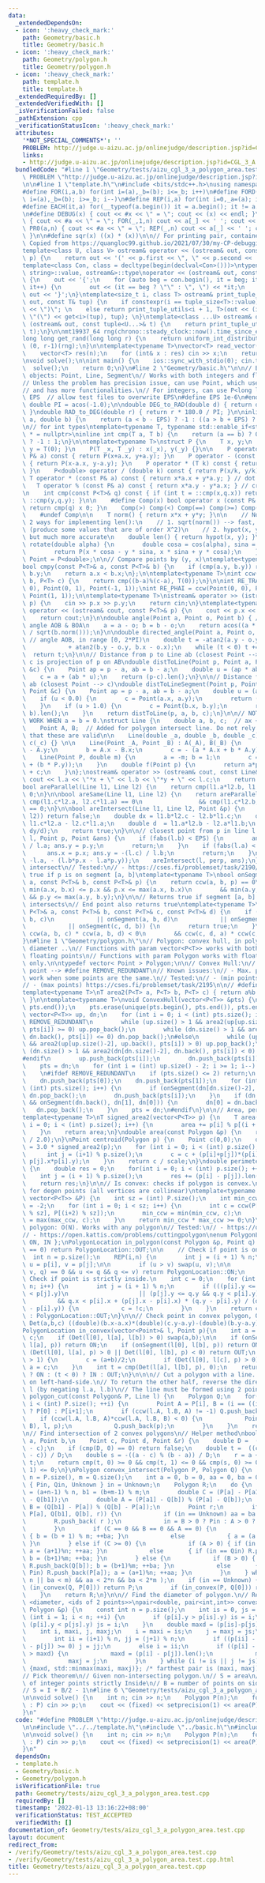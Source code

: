 ```yaml
---
data:
  _extendedDependsOn:
  - icon: ':heavy_check_mark:'
    path: Geometry/basic.h
    title: Geometry/basic.h
  - icon: ':heavy_check_mark:'
    path: Geometry/polygon.h
    title: Geometry/polygon.h
  - icon: ':heavy_check_mark:'
    path: template.h
    title: template.h
  _extendedRequiredBy: []
  _extendedVerifiedWith: []
  _isVerificationFailed: false
  _pathExtension: cpp
  _verificationStatusIcon: ':heavy_check_mark:'
  attributes:
    '*NOT_SPECIAL_COMMENTS*': ''
    PROBLEM: http://judge.u-aizu.ac.jp/onlinejudge/description.jsp?id=CGL_3_A
    links:
    - http://judge.u-aizu.ac.jp/onlinejudge/description.jsp?id=CGL_3_A
  bundledCode: "#line 1 \"Geometry/tests/aizu_cgl_3_a_polygon_area.test.cpp\"\n#define\
    \ PROBLEM \"http://judge.u-aizu.ac.jp/onlinejudge/description.jsp?id=CGL_3_A\"\
    \n\n#line 1 \"template.h\"\n#include <bits/stdc++.h>\nusing namespace std;\n\n\
    #define FOR(i,a,b) for(int i=(a),_b=(b); i<=_b; i++)\n#define FORD(i,a,b) for(int\
    \ i=(a),_b=(b); i>=_b; i--)\n#define REP(i,a) for(int i=0,_a=(a); i<_a; i++)\n\
    #define EACH(it,a) for(__typeof(a.begin()) it = a.begin(); it != a.end(); ++it)\n\
    \n#define DEBUG(x) { cout << #x << \" = \"; cout << (x) << endl; }\n#define PR(a,n)\
    \ { cout << #a << \" = \"; FOR(_,1,n) cout << a[_] << ' '; cout << endl; }\n#define\
    \ PR0(a,n) { cout << #a << \" = \"; REP(_,n) cout << a[_] << ' '; cout << endl;\
    \ }\n\n#define sqr(x) ((x) * (x))\n\n// For printing pair, container, etc.\n//\
    \ Copied from https://quangloc99.github.io/2021/07/30/my-CP-debugging-template.html\n\
    template<class U, class V> ostream& operator << (ostream& out, const pair<U, V>&\
    \ p) {\n    return out << '(' << p.first << \", \" << p.second << ')';\n}\n\n\
    template<class Con, class = decltype(begin(declval<Con>()))>\ntypename enable_if<!is_same<Con,\
    \ string>::value, ostream&>::type\noperator << (ostream& out, const Con& con)\
    \ {\n    out << '{';\n    for (auto beg = con.begin(), it = beg; it != con.end();\
    \ it++) {\n        out << (it == beg ? \"\" : \", \") << *it;\n    }\n    return\
    \ out << '}';\n}\ntemplate<size_t i, class T> ostream& print_tuple_utils(ostream&\
    \ out, const T& tup) {\n    if constexpr(i == tuple_size<T>::value) return out\
    \ << \")\"; \n    else return print_tuple_utils<i + 1, T>(out << (i ? \", \" :\
    \ \"(\") << get<i>(tup), tup); \n}\ntemplate<class ...U> ostream& operator <<\
    \ (ostream& out, const tuple<U...>& t) {\n    return print_tuple_utils<0, tuple<U...>>(out,\
    \ t);\n}\n\nmt19937_64 rng(chrono::steady_clock::now().time_since_epoch().count());\n\
    long long get_rand(long long r) {\n    return uniform_int_distribution<long long>\
    \ (0, r-1)(rng);\n}\n\ntemplate<typename T>\nvector<T> read_vector(int n) {\n\
    \    vector<T> res(n);\n    for (int& x : res) cin >> x;\n    return res;\n}\n\
    \nvoid solve();\n\nint main() {\n    ios::sync_with_stdio(0); cin.tie(0);\n  \
    \  solve();\n    return 0;\n}\n#line 2 \"Geometry/basic.h\"\n\n// Basic geometry\
    \ objects: Point, Line, Segment\n// Works with both integers and floating points\n\
    // Unless the problem has precision issue, can use Point, which uses double\n\
    // and has more functionalities.\n// For integers, can use P<long long>\n\n#ifndef\
    \ EPS  // allow test files to overwrite EPS\n#define EPS 1e-6\n#endif\n\nconst\
    \ double PI = acos(-1.0);\n\ndouble DEG_to_RAD(double d) { return d * PI / 180.0;\
    \ }\ndouble RAD_to_DEG(double r) { return r * 180.0 / PI; }\n\ninline int cmp(double\
    \ a, double b) {\n    return (a < b - EPS) ? -1 : ((a > b + EPS) ? 1 : 0);\n}\n\
    \n// for int types\ntemplate<typename T, typename std::enable_if<std::is_floating_point<T>::value>::type\
    \ * = nullptr>\ninline int cmp(T a, T b) {\n    return (a == b) ? 0 : (a < b)\
    \ ? -1 : 1;\n}\n\ntemplate<typename T>\nstruct P {\n    T x, y;\n    P() { x =\
    \ y = T(0); }\n    P(T _x, T _y) : x(_x), y(_y) {}\n\n    P operator + (const\
    \ P& a) const { return P(x+a.x, y+a.y); }\n    P operator - (const P& a) const\
    \ { return P(x-a.x, y-a.y); }\n    P operator * (T k) const { return P(x*k, y*k);\
    \ }\n    P<double> operator / (double k) const { return P(x/k, y/k); }\n\n   \
    \ T operator * (const P& a) const { return x*a.x + y*a.y; } // dot product\n \
    \   T operator % (const P& a) const { return x*a.y - y*a.x; } // cross product\n\
    \n    int cmp(const P<T>& q) const { if (int t = ::cmp(x,q.x)) return t; return\
    \ ::cmp(y,q.y); }\n\n    #define Comp(x) bool operator x (const P& q) const {\
    \ return cmp(q) x 0; }\n    Comp(>) Comp(<) Comp(==) Comp(>=) Comp(<=) Comp(!=)\n\
    \    #undef Comp\n\n    T norm() { return x*x + y*y; }\n\n    // Note: There are\
    \ 2 ways for implementing len():\n    // 1. sqrt(norm()) --> fast, but inaccurate\
    \ (produce some values that are of order X^2)\n    // 2. hypot(x, y) --> slow,\
    \ but much more accurate\n    double len() { return hypot(x, y); }\n\n    P<double>\
    \ rotate(double alpha) {\n        double cosa = cos(alpha), sina = sin(alpha);\n\
    \        return P(x * cosa - y * sina, x * sina + y * cosa);\n    }\n};\nusing\
    \ Point = P<double>;\n\n// Compare points by (y, x)\ntemplate<typename T = double>\n\
    bool cmpy(const P<T>& a, const P<T>& b) {\n    if (cmp(a.y, b.y)) return a.y <\
    \ b.y;\n    return a.x < b.x;\n};\n\ntemplate<typename T>\nint ccw(P<T> a, P<T>\
    \ b, P<T> c) {\n    return cmp((b-a)%(c-a), T(0));\n}\n\nint RE_TRAI = ccw(Point(0,\
    \ 0), Point(0, 1), Point(-1, 1));\nint RE_PHAI = ccw(Point(0, 0), Point(0, 1),\
    \ Point(1, 1));\n\ntemplate<typename T>\nistream& operator >> (istream& cin, P<T>&\
    \ p) {\n    cin >> p.x >> p.y;\n    return cin;\n}\ntemplate<typename T>\nostream&\
    \ operator << (ostream& cout, const P<T>& p) {\n    cout << p.x << ' ' << p.y;\n\
    \    return cout;\n}\n\ndouble angle(Point a, Point o, Point b) { // min of directed\
    \ angle AOB & BOA\n    a = a - o; b = b - o;\n    return acos((a * b) / sqrt(a.norm())\
    \ / sqrt(b.norm()));\n}\n\ndouble directed_angle(Point a, Point o, Point b) {\
    \ // angle AOB, in range [0, 2*PI)\n    double t = -atan2(a.y - o.y, a.x - o.x)\n\
    \            + atan2(b.y - o.y, b.x - o.x);\n    while (t < 0) t += 2*PI;\n  \
    \  return t;\n}\n\n// Distance from p to Line ab (closest Point --> c)\n// i.e.\
    \ c is projection of p on AB\ndouble distToLine(Point p, Point a, Point b, Point\
    \ &c) {\n    Point ap = p - a, ab = b - a;\n    double u = (ap * ab) / ab.norm();\n\
    \    c = a + (ab * u);\n    return (p-c).len();\n}\n\n// Distance from p to segment\
    \ ab (closest Point --> c)\ndouble distToLineSegment(Point p, Point a, Point b,\
    \ Point &c) {\n    Point ap = p - a, ab = b - a;\n    double u = (ap * ab) / ab.norm();\n\
    \    if (u < 0.0) {\n        c = Point(a.x, a.y);\n        return (p - a).len();\n\
    \    }\n    if (u > 1.0) {\n        c = Point(b.x, b.y);\n        return (p -\
    \ b).len();\n    }\n    return distToLine(p, a, b, c);\n}\n\n// NOTE: WILL NOT\
    \ WORK WHEN a = b = 0.\nstruct Line {\n    double a, b, c;  // ax + by + c = 0\n\
    \    Point A, B;  // Added for polygon intersect line. Do not rely on assumption\
    \ that these are valid\n\n    Line(double _a, double _b, double _c) : a(_a), b(_b),\
    \ c(_c) {} \n\n    Line(Point _A, Point _B) : A(_A), B(_B) {\n        a = B.y\
    \ - A.y;\n        b = A.x - B.x;\n        c = - (a * A.x + b * A.y);\n    }\n\
    \    Line(Point P, double m) {\n        a = -m; b = 1;\n        c = -((a * P.x)\
    \ + (b * P.y));\n    }\n    double f(Point p) {\n        return a*p.x + b*p.y\
    \ + c;\n    }\n};\nostream& operator >> (ostream& cout, const Line& l) {\n   \
    \ cout << l.a << \"*x + \" << l.b << \"*y + \" << l.c;\n    return cout;\n}\n\n\
    bool areParallel(Line l1, Line l2) {\n    return cmp(l1.a*l2.b, l1.b*l2.a) ==\
    \ 0;\n}\n\nbool areSame(Line l1, Line l2) {\n    return areParallel(l1 ,l2) &&\
    \ cmp(l1.c*l2.a, l2.c*l1.a) == 0\n                && cmp(l1.c*l2.b, l1.b*l2.c)\
    \ == 0;\n}\n\nbool areIntersect(Line l1, Line l2, Point &p) {\n    if (areParallel(l1,\
    \ l2)) return false;\n    double dx = l1.b*l2.c - l2.b*l1.c;\n    double dy =\
    \ l1.c*l2.a - l2.c*l1.a;\n    double d  = l1.a*l2.b - l2.a*l1.b;\n    p = Point(dx/d,\
    \ dy/d);\n    return true;\n}\n\n// closest point from p in line l.\nvoid closestPoint(Line\
    \ l, Point p, Point &ans) {\n    if (fabs(l.b) < EPS) {\n        ans.x = -(l.c)\
    \ / l.a; ans.y = p.y;\n        return;\n    }\n    if (fabs(l.a) < EPS) {\n  \
    \      ans.x = p.x; ans.y = -(l.c) / l.b;\n        return;\n    }\n    Line perp(l.b,\
    \ -l.a, - (l.b*p.x - l.a*p.y));\n    areIntersect(l, perp, ans);\n}\n\n// Segment\
    \ intersect\n// Tested:\n// - https://cses.fi/problemset/task/2190/\n// returns\
    \ true if p is on segment [a, b]\ntemplate<typename T>\nbool onSegment(const P<T>&\
    \ a, const P<T>& b, const P<T>& p) {\n    return ccw(a, b, p) == 0\n        &&\
    \ min(a.x, b.x) <= p.x && p.x <= max(a.x, b.x)\n        && min(a.y, b.y) <= p.y\
    \ && p.y <= max(a.y, b.y);\n}\n\n// Returns true if segment [a, b] and [c, d]\
    \ intersects\n// End point also returns true\ntemplate<typename T>\nbool segmentIntersect(const\
    \ P<T>& a, const P<T>& b, const P<T>& c, const P<T>& d) {\n    if (onSegment(a,\
    \ b, c)\n            || onSegment(a, b, d)\n            || onSegment(c, d, a)\n\
    \            || onSegment(c, d, b)) {\n        return true;\n    }\n\n    return\
    \ ccw(a, b, c) * ccw(a, b, d) < 0\n        && ccw(c, d, a) * ccw(c, d, b) < 0;\n\
    }\n#line 1 \"Geometry/polygon.h\"\n// Polygon: convex hull, in polygon, convex\
    \ diameter ..\n// Functions with param vector<P<T>> works with both integers and\
    \ floating points\n// Functions with param Polygon works with floating points\
    \ only.\n\ntypedef vector< Point > Polygon;\n\n// Convex Hull:\n// If minimum\
    \ point --> #define REMOVE_REDUNDANT\n// Known issues:\n// - Max. point does not\
    \ work when some points are the same.\n// Tested:\n// - (min points) https://open.kattis.com/problems/convexhull\n\
    // - (max points) https://cses.fi/problemset/task/2195\n\n// #define REMOVE_REDUNDANT\n\
    template<typename T>\nT area2(P<T> a, P<T> b, P<T> c) { return a%b + b%c + c%a;\
    \ }\n\ntemplate<typename T>\nvoid ConvexHull(vector<P<T>> &pts) {\n    sort(pts.begin(),\
    \ pts.end());\n    pts.erase(unique(pts.begin(), pts.end()), pts.end());\n   \
    \ vector<P<T>> up, dn;\n    for (int i = 0; i < (int) pts.size(); i++) {\n#ifdef\
    \ REMOVE_REDUNDANT\n        while (up.size() > 1 && area2(up[up.size()-2], up.back(),\
    \ pts[i]) >= 0) up.pop_back();\n        while (dn.size() > 1 && area2(dn[dn.size()-2],\
    \ dn.back(), pts[i]) <= 0) dn.pop_back();\n#else\n        while (up.size() > 1\
    \ && area2(up[up.size()-2], up.back(), pts[i]) > 0) up.pop_back();\n        while\
    \ (dn.size() > 1 && area2(dn[dn.size()-2], dn.back(), pts[i]) < 0) dn.pop_back();\n\
    #endif\n        up.push_back(pts[i]);\n        dn.push_back(pts[i]);\n    }\n\
    \    pts = dn;\n    for (int i = (int) up.size() - 2; i >= 1; i--) pts.push_back(up[i]);\n\
    \    \n#ifdef REMOVE_REDUNDANT\n    if (pts.size() <= 2) return;\n    dn.clear();\n\
    \    dn.push_back(pts[0]);\n    dn.push_back(pts[1]);\n    for (int i = 2; i <\
    \ (int) pts.size(); i++) {\n        if (onSegment(dn[dn.size()-2], pts[i], dn.back()))\
    \ dn.pop_back();\n        dn.push_back(pts[i]);\n    }\n    if (dn.size() >= 3\
    \ && onSegment(dn.back(), dn[1], dn[0])) {\n        dn[0] = dn.back();\n     \
    \   dn.pop_back();\n    }\n    pts = dn;\n#endif\n}\n\n// Area, perimeter, centroid\n\
    template<typename T>\nT signed_area2(vector<P<T>> p) {\n    T area(0);\n    for(int\
    \ i = 0; i < (int) p.size(); i++) {\n        area += p[i] % p[(i + 1) % p.size()];\n\
    \    }\n    return area;\n}\ndouble area(const Polygon &p) {\n    return std::abs(signed_area2(p)\
    \ / 2.0);\n}\nPoint centroid(Polygon p) {\n    Point c(0,0);\n    double scale\
    \ = 3.0 * signed_area2(p);\n    for (int i = 0; i < (int) p.size(); i++){\n  \
    \      int j = (i+1) % p.size();\n        c = c + (p[i]+p[j])*(p[i].x*p[j].y -\
    \ p[j].x*p[i].y);\n    }\n    return c / scale;\n}\ndouble perimeter(Polygon p)\
    \ {\n    double res = 0;\n    for(int i = 0; i < (int) p.size(); ++i) {\n    \
    \    int j = (i + 1) % p.size();\n        res += (p[i] - p[j]).len();\n    }\n\
    \    return res;\n}\n\n// Is convex: checks if polygon is convex.\n// Return true\
    \ for degen points (all vertices are collinear)\ntemplate<typename T>\nbool is_convex(const\
    \ vector<P<T>> &P) {\n    int sz = (int) P.size();\n    int min_ccw = 2, max_ccw\
    \ = -2;\n    for (int i = 0; i < sz; i++) {\n        int c = ccw(P[i], P[(i+1)\
    \ % sz], P[(i+2) % sz]);\n        min_ccw = min(min_ccw, c);\n        max_ccw\
    \ = max(max_ccw, c);\n    }\n    return min_ccw * max_ccw >= 0;\n}\n\n// Inside\
    \ polygon: O(N). Works with any polygon\n// Tested:\n// - https://open.kattis.com/problems/pointinpolygon\n\
    // - https://open.kattis.com/problems/cuttingpolygon\nenum PolygonLocation { OUT,\
    \ ON, IN };\nPolygonLocation in_polygon(const Polygon &p, Point q) {\n    if ((int)p.size()\
    \ == 0) return PolygonLocation::OUT;\n\n    // Check if point is on edge.\n  \
    \  int n = p.size();\n    REP(i,n) {\n        int j = (i + 1) % n;\n        Point\
    \ u = p[i], v = p[j];\n\n        if (u > v) swap(u, v);\n\n        if (ccw(u,\
    \ v, q) == 0 && u <= q && q <= v) return PolygonLocation::ON;\n    }\n\n    //\
    \ Check if point is strictly inside.\n    int c = 0;\n    for (int i = 0; i <\
    \ n; i++) {\n        int j = (i + 1) % n;\n        if (((p[i].y <= q.y && q.y\
    \ < p[j].y)\n                    || (p[j].y <= q.y && q.y < p[i].y))\n       \
    \         && q.x < p[i].x + (p[j].x - p[i].x) * (q.y - p[i].y) / (double) (p[j].y\
    \ - p[i].y)) {\n            c = !c;\n        }\n    }\n    return c ? PolygonLocation::IN\
    \ : PolygonLocation::OUT;\n}\n\n// Check point in convex polygon, O(logN)\n#define\
    \ Det(a,b,c) ((double)(b.x-a.x)*(double)(c.y-a.y)-(double)(b.y-a.y)*(c.x-a.x))\n\
    PolygonLocation in_convex(vector<Point>& l, Point p){\n    int a = 1, b = l.size()-1,\
    \ c;\n    if (Det(l[0], l[a], l[b]) > 0) swap(a,b);\n\n    if (onSegment(l[0],\
    \ l[a], p)) return ON;\n    if (onSegment(l[0], l[b], p)) return ON;\n\n    if\
    \ (Det(l[0], l[a], p) > 0 || Det(l[0], l[b], p) < 0) return OUT;\n    while(abs(a-b)\
    \ > 1) {\n        c = (a+b)/2;\n        if (Det(l[0], l[c], p) > 0) b = c; else\
    \ a = c;\n    }\n    int t = cmp(Det(l[a], l[b], p), 0);\n    return (t == 0)\
    \ ? ON : (t < 0) ? IN : OUT;\n}\n\n\n// Cut a polygon with a line. Returns half\
    \ on left-hand-side.\n// To return the other half, reverse the direction of Line\
    \ l (by negating l.a, l.b)\n// The line must be formed using 2 points\nPolygon\
    \ polygon_cut(const Polygon& P, Line l) {\n    Polygon Q;\n    for(int i = 0;\
    \ i < (int) P.size(); ++i) {\n        Point A = P[i], B = (i == ((int) P.size())-1)\
    \ ? P[0] : P[i+1];\n        if (ccw(l.A, l.B, A) != -1) Q.push_back(A);\n    \
    \    if (ccw(l.A, l.B, A)*ccw(l.A, l.B, B) < 0) {\n            Point p; areIntersect(Line(A,\
    \ B), l, p);\n            Q.push_back(p);\n        }\n    }\n    return Q;\n}\n\
    \n// Find intersection of 2 convex polygons\n// Helper method\nbool intersect_1pt(Point\
    \ a, Point b,\n    Point c, Point d, Point &r) {\n    double D =  (b - a) % (d\
    \ - c);\n    if (cmp(D, 0) == 0) return false;\n    double t =  ((c - a) % (d\
    \ - c)) / D;\n    double s = -((a - c) % (b - a)) / D;\n    r = a + (b - a) *\
    \ t;\n    return cmp(t, 0) >= 0 && cmp(t, 1) <= 0 && cmp(s, 0) >= 0 && cmp(s,\
    \ 1) <= 0;\n}\nPolygon convex_intersect(Polygon P, Polygon Q) {\n    const int\
    \ n = P.size(), m = Q.size();\n    int a = 0, b = 0, aa = 0, ba = 0;\n    enum\
    \ { Pin, Qin, Unknown } in = Unknown;\n    Polygon R;\n    do {\n        int a1\
    \ = (a+n-1) % n, b1 = (b+m-1) % m;\n        double C = (P[a] - P[a1]) % (Q[b]\
    \ - Q[b1]);\n        double A = (P[a1] - Q[b]) % (P[a] - Q[b]);\n        double\
    \ B = (Q[b1] - P[a]) % (Q[b] - P[a]);\n        Point r;\n        if (intersect_1pt(P[a1],\
    \ P[a], Q[b1], Q[b], r)) {\n            if (in == Unknown) aa = ba = 0;\n    \
    \        R.push_back( r );\n            in = B > 0 ? Pin : A > 0 ? Qin : in;\n\
    \        }\n        if (C == 0 && B == 0 && A == 0) {\n            if (in == Pin)\
    \ { b = (b + 1) % m; ++ba; }\n            else            { a = (a + 1) % m; ++aa;\
    \ }\n        } else if (C >= 0) {\n            if (A > 0) { if (in == Pin) R.push_back(P[a]);\
    \ a = (a+1)%n; ++aa; }\n            else       { if (in == Qin) R.push_back(Q[b]);\
    \ b = (b+1)%m; ++ba; }\n        } else {\n            if (B > 0) { if (in == Qin)\
    \ R.push_back(Q[b]); b = (b+1)%m; ++ba; }\n            else       { if (in ==\
    \ Pin) R.push_back(P[a]); a = (a+1)%n; ++aa; }\n        }\n    } while ( (aa <\
    \ n || ba < m) && aa < 2*n && ba < 2*m );\n    if (in == Unknown) {\n        if\
    \ (in_convex(Q, P[0])) return P;\n        if (in_convex(P, Q[0])) return Q;\n\
    \    }\n    return R;\n}\n\n// Find the diameter of polygon.\n// Returns:\n//\
    \ <diameter, <ids of 2 points>>\npair<double, pair<int,int>> convex_diameter(const\
    \ Polygon &p) {\n    const int n = p.size();\n    int is = 0, js = 0;\n    for\
    \ (int i = 1; i < n; ++i) {\n        if (p[i].y > p[is].y) is = i;\n        if\
    \ (p[i].y < p[js].y) js = i;\n    }\n    double maxd = (p[is]-p[js]).len();\n\
    \    int i, maxi, j, maxj;\n    i = maxi = is;\n    j = maxj = js;\n    do {\n\
    \        int ii = (i+1) % n, jj = (j+1) % n;\n        if ((p[ii] - p[i]) % (p[jj]\
    \ - p[j]) >= 0) j = jj;\n        else i = ii;\n        if ((p[i] - p[j]).len()\
    \ > maxd) {\n            maxd = (p[i] - p[j]).len();\n            maxi = i;\n\
    \            maxj = j;\n        }\n    } while (i != is || j != js);\n    return\
    \ {maxd, std::minmax(maxi, maxj)}; /* farthest pair is (maxi, maxj). */\n}\n\n\
    // Pick theorem\n// Given non-intersecting polygon.\n// S = area\n// I = number\
    \ of integer points strictly Inside\n// B = number of points on sides of polygon\n\
    // S = I + B/2 - 1\n#line 6 \"Geometry/tests/aizu_cgl_3_a_polygon_area.test.cpp\"\
    \n\nvoid solve() {\n    int n; cin >> n;\n    Polygon P(n);\n    for (auto& p\
    \ : P) cin >> p;\n    cout << (fixed) << setprecision(1) << area(P) << endl;\n\
    }\n"
  code: "#define PROBLEM \"http://judge.u-aizu.ac.jp/onlinejudge/description.jsp?id=CGL_3_A\"\
    \n\n#include \"../../template.h\"\n#include \"../basic.h\"\n#include \"../polygon.h\"\
    \n\nvoid solve() {\n    int n; cin >> n;\n    Polygon P(n);\n    for (auto& p\
    \ : P) cin >> p;\n    cout << (fixed) << setprecision(1) << area(P) << endl;\n\
    }\n"
  dependsOn:
  - template.h
  - Geometry/basic.h
  - Geometry/polygon.h
  isVerificationFile: true
  path: Geometry/tests/aizu_cgl_3_a_polygon_area.test.cpp
  requiredBy: []
  timestamp: '2022-01-13 13:16:22+08:00'
  verificationStatus: TEST_ACCEPTED
  verifiedWith: []
documentation_of: Geometry/tests/aizu_cgl_3_a_polygon_area.test.cpp
layout: document
redirect_from:
- /verify/Geometry/tests/aizu_cgl_3_a_polygon_area.test.cpp
- /verify/Geometry/tests/aizu_cgl_3_a_polygon_area.test.cpp.html
title: Geometry/tests/aizu_cgl_3_a_polygon_area.test.cpp
---
```

